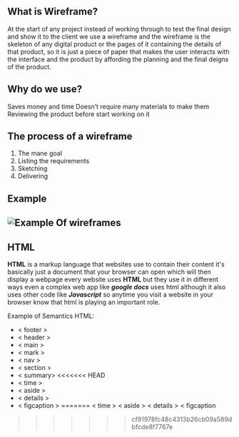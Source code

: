 ## What is Wireframe?
At the start of any project instead of working through to test the final design and show it to the client we use a wireframe and the wireframe is the skeleton of any digital product or the pages of it containing the details of that product, so it is just a piece of paper that makes the user interacts with the interface and the product by affording the planning and the final deigns of the product.

## Why do we use?


Saves money and time
Doesn’t require many materials to make them
Reviewing the product before start working on it


## The process of a wireframe 


1. The mane goal
2. Listing the requirements
3. Sketching   
4. Delivering

## Example 
![Example Of wireframes](https://careerfoundry.com/en/wp-content/uploads/old-blog-uploads/versions/xsamuel-student-wireframe---x----972-715x---.png.pagespeed.ic.eBpEWaqn7d.webp)
----------

## HTML

**HTML** is a markup language that websites use to contain their content it's basically just a document that your browser can open which will then display a webpage every website uses **HTML** but they use it in different ways even a complex web app like ***google docs*** uses html although it also uses other code like ***Javascript*** so anytime you visit a website in your browser know that html is playing an important role.

Example of Semantics HTML:
+ < footer >
+ < header >
+ < main >
+ < mark >
+ < nav >
+ < section >
+ < summary>
<<<<<<< HEAD
+ < time >
+ < aside >
+ < details >
+ < figcaption >
=======
< time >
< aside >
< details >
< figcaption 
>>>>>>> cf91978fc48c4313b26cb09a589dbfcde8f7767e
